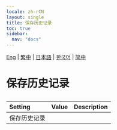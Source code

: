 ```yaml
---
locale: zh-rCN
layout: single
title: 保存历史记录
toc: true
sidebar:
  nav: "docs"
---
```

[Eng](/dancexr/menu/2025.4/chat/save_history) | [繁中](/tw/dancexr/menu/2025.4/chat/save_history) | [日本語](/jp/dancexr/menu/2025.4/chat/save_history) | [한국어](/kr/dancexr/menu/2025.4/chat/save_history) | [简中](/zh/dancexr/menu/2025.4/chat/save_history)

# 保存历史记录

## 

| Setting | Value | Description |
| :--- | --- | :--- |
| 保存历史记录 || 

